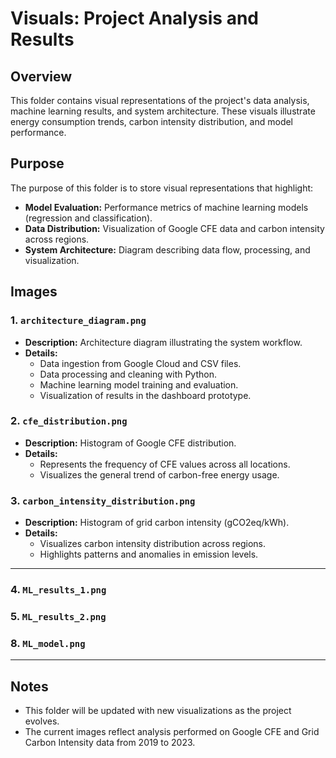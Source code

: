 # Visuals: Project Analysis and Results  

## Overview  
This folder contains visual representations of the project's data analysis, machine learning results, and system architecture. These visuals illustrate energy consumption trends, carbon intensity distribution, and model performance.  



## Purpose  
The purpose of this folder is to store visual representations that highlight:  
- **Model Evaluation:** Performance metrics of machine learning models (regression and classification).  
- **Data Distribution:** Visualization of Google CFE data and carbon intensity across regions.  
- **System Architecture:** Diagram describing data flow, processing, and visualization.  



## Images  

### 1. `architecture_diagram.png`  
- **Description:** Architecture diagram illustrating the system workflow.  
- **Details:**  
  - Data ingestion from Google Cloud and CSV files.  
  - Data processing and cleaning with Python.  
  - Machine learning model training and evaluation.  
  - Visualization of results in the dashboard prototype.  




### 2. `cfe_distribution.png`  
- **Description:** Histogram of Google CFE distribution.  
- **Details:**  
  - Represents the frequency of CFE values across all locations.  
  - Visualizes the general trend of carbon-free energy usage.  


### 3. `carbon_intensity_distribution.png`  
- **Description:** Histogram of grid carbon intensity (gCO2eq/kWh).  
- **Details:**  
  - Visualizes carbon intensity distribution across regions.  
  - Highlights patterns and anomalies in emission levels.  

---

### 4. `ML_results_1.png`  


### 5. `ML_results_2.png`  


### 8. `ML_model.png`  


---

## Notes  
- This folder will be updated with new visualizations as the project evolves.  
- The current images reflect analysis performed on Google CFE and Grid Carbon Intensity data from 2019 to 2023.  
